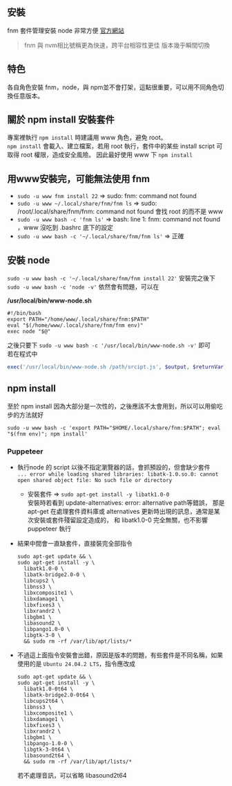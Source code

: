 ## 安裝
fnm 套件管理安裝 node 非常方便 [官方網站](https://nodejs.org/zh-tw/download)
> fnm 與 nvm相比號稱更為快速，跨平台相容性更佳
> 版本幾乎瞬間切換

## 特色
各自角色安裝 fnm，node，與 npm並不會打架，這點很重要，可以用不同角色切換任意版本。

## 關於 npm install 安裝套件
專案裡執行 `npm install` 時建議用 www 角色，避免 root。  
`npm install` 會載入、建立檔案，若用 root 執行，套件中的某些 install script 可取得 root 權限，造成安全風險。
因此最好使用 www 下 `npm install`

## 用www安裝完，可能無法使用 fnm
* `sudo -u www fnm install 22` => sudo: fnm: command not found
* `sudo -u www ~/.local/share/fnm/fnm ls` => sudo: /root/.local/share/fnm/fnm: command not found 會找 root 的而不是 www
* `sudo -u www bash -c 'fnm ls'` => bash: line 1: fnm: command not found  ，www 沒吃到 .bashrc 底下的設定
* `sudo -u www bash -c '~/.local/share/fnm/fnm ls'` => 正確

## 安裝 node 
`sudo -u www bash -c '~/.local/share/fnm/fnm install 22'`
安裝完之後下 `sudo -u www bash -c 'node -v'` 依然會有問題，可以在

__/usr/local/bin/www-node.sh__
```
#!/bin/bash
export PATH="/home/www/.local/share/fnm:$PATH"
eval "$(/home/www/.local/share/fnm/fnm env)"
exec node "$@"
```
之後只要下 `sudo -u www bash -c '/usr/local/bin/www-node.sh -v'` 即可  
若在程式中 
``` php
exec('/usr/local/bin/www-node.sh /path/srcipt.js', $output, $returnVar);
```

## npm install
至於 npm install 因為大部分是一次性的，之後應該不太會用到，所以可以用偷吃步的方法就好
```
sudo -u www bash -c 'export PATH="$HOME/.local/share/fnm:$PATH"; eval "$(fnm env)"; npm install'
```

### Puppeteer
* 執行node 的 script 以後不指定瀏覽器的話，會抓預設的，但會缺少套件  
  `... error while loading shared libraries: libatk-1.0.so.0: cannot open shared object file: No such file or directory`  
  - 安裝套件 => `sudo apt-get install -y libatk1.0-0`  
    安裝時若看到 update-alternatives: error: alternative path等錯誤，
    那是 apt-get 在處理套件資料庫或 alternatives 更新時出現的訊息，通常是某次安裝或套件殘留設定造成的，
    和 libatk1.0-0 完全無關，也不影響 puppeteer 執行
  
* 結果中間會一直缺套件，直接裝完全部指令
  ```
  sudo apt-get update && \
  sudo apt-get install -y \
    libatk1.0-0 \
    libatk-bridge2.0-0 \
    libcups2 \
    libnss3 \
    libxcomposite1 \
    libxdamage1 \
    libxfixes3 \
    libxrandr2 \
    libgbm1 \
    libasound2 \
    libpango1.0-0 \
    libgtk-3-0 \
    && sudo rm -rf /var/lib/apt/lists/*
  ```
* 不過這上面指令安裝會出錯，原因是版本的問題，有些套件是不同名稱，如果使用的是 `Ubuntu 24.04.2 LTS`，指令應改成
  ```
  sudo apt-get update && \
  sudo apt-get install -y \
    libatk1.0-0t64 \
    libatk-bridge2.0-0t64 \
    libcups2t64 \
    libnss3 \
    libxcomposite1 \
    libxdamage1 \
    libxfixes3 \
    libxrandr2 \
    libgbm1 \
    libpango-1.0-0 \
    libgtk-3-0t64 \
    libasound2t64 \
    && sudo rm -rf /var/lib/apt/lists/*
  ```
  若不處理音訊，可以省略 libasound2t64
